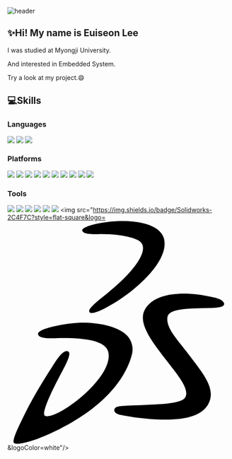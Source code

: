 ![header](https://capsule-render.vercel.app/api?type=waving&color=0:BC0000,100:000000&text=wellcome&fontAlign=20&fontAlignY=33&height=140&fontColor=663333&fontSize=70)
## ✨Hi! My name is Euiseon Lee
I was studied at Myongji University.

And interested in Embedded System.

Try a look at my project.😄

## 💻Skills

### Languages
<img src="https://img.shields.io/badge/C-A8B9CC?style=flat-square&logo=C&logoColor=white"/></a> 
<img src="https://img.shields.io/badge/C++-00599C?style=flat-square&logo=C%2B%2B&logoColor=white"/></a> 
<img src="https://img.shields.io/badge/Python-3776AB?style=flat-square&logo=Python&logoColor=white"/></a> 
### Platforms
<img src="https://img.shields.io/badge/OpenCV-5C3EE8?style=flat-square&logo=Opencv"/></a> 
<img src="https://img.shields.io/badge/OpenGL-5586A4?style=flat-square&logo=Opengl&logoColor=white"/></a> 
<img src="https://img.shields.io/badge/Linux-FCC624?style=flat-square&logo=Linux&logoColor=black"/></a> 
<img src="https://img.shields.io/badge/Replit-2C4F7C?style=flat-square&logo=Replit&logoColor=white"/></a> 
<img src="https://img.shields.io/badge/Qt-2C4F7C?style=flat-square&logo=Qt&logoColor=white"/></a> 
<img src="https://img.shields.io/badge/Arduino-2C4F7C?style=flat-square&logo=Arduino&logoColor=white"/></a> 
<img src="https://img.shields.io/badge/Raspberry Pi-2C4F7C?style=flat-square&logo=Raspberry Pi&logoColor=white"/></a> 
<img src="https://img.shields.io/badge/ARM Cortex-2C4F7C?style=flat-square&logo=Arm&logoColor=white"/></a> 
<img src="https://img.shields.io/badge/IFTTT-2C4F7C?style=flat-square&logo=IFTTT&logoColor=white"/></a> 
<img src="https://img.shields.io/badge/Adafruit-2C4F7C?style=flat-square&logo=Adafruit&logoColor=white"/></a> 

### Tools
<img src="https://img.shields.io/badge/MATLAB-2C4F7C?style=flat-square&logo=MATLAB&logoColor=white"/></a> 
<img src="https://img.shields.io/badge/Visual Studio-2C4F7C?style=flat-square&logo=Visual Studio&logoColor=white"/></a> 
<img src="https://img.shields.io/badge/Visual Studio Code-2C4F7C?style=flat-square&logo=Visual Studio Code&logoColor=white"/></a> 
<img src="https://img.shields.io/badge/GIT-2C4F7C?style=flat-square&logo=Git&logoColor=white"/></a> 
<img src="https://img.shields.io/badge/Notion-2C4F7C?style=flat-square&logo=Notion&logoColor=white"/></a>
<img src="https://img.shields.io/badge/Ubuntu-2C4F7C?style=flat-square&logo=Ubuntu&logoColor=white"/></a> 
<img src="https://img.shields.io/badge/Solidworks-2C4F7C?style=flat-square&logo=<svg role="img" viewBox="0 0 24 24" xmlns="http://www.w3.org/2000/svg"><title>Dassault Syst&#232;mes</title><path d="M21.1854 8.0254c1.064.192 1.9321.34 2.1311.79.223.51-.936.541-1.52.552-2.7992.054-4.4862.11-4.5712 1.061-.11 1.2241 1.196 2.4572 2.486 4.1852 1.1781 1.577 2.5172 3.1351 2.1322 4.5862-.482 1.809-2.6991 2.192-4.8102 2.192-2.0211.001-3.9382-.323-4.7432-.482-1.002-.199-.852-.694-.585-.853.298-.178 2.002-.182 3.187-.252.9751-.058 3.8052-.056 4.2463-.781.54-.889-.783-2.4081-2.0001-4.0002-1.519-1.984-3.1862-4.0341-2.3031-5.5322 1.14-1.936 4.4842-1.803 6.3502-1.466m-13.6905 2.95c1.772-.104 3.9261.206 5.1342 1.1301a2.172 2.172 0 01.78 2.2771c-.698 2.7521-3.3041 6.0833-9.0933 8.6434-1.8411.813-3.2892 1.125-3.5932.906-.326-.234.624-2.052.909-2.6541.9251-1.952 2.0791-3.8532 3.2052-5.5952.414-.64 1.055-1.7521 1.634-1.6621.519.08-.089 1.26-.488 2.011-.672 1.2601-2.523 4.7603-1.912 4.9693 1.35.462 7.6803-4.3542 6.7462-7.0363-.432-1.245-3.1801-1.363-4.9122-1.363-.787 0-2.508.186-2.603-.417-.102-.5561 2.613-1.1161 4.192-1.2101M11.8672.013c2.068-.098 4.5141.342 4.9702 1.8021.747 2.3901-3.0402 5.8772-6.3383 7.5873-.809.42-1.3.536-1.504.507-.195-.027-.225-.221-.162-.355.118-.252.65-.764 1.361-1.322 3.7151-2.9001 4.9232-5.0282 4.2212-5.8903-.45-.552-2.3321-.937-4.2872-.937-.53 0-1.925.123-2.068-.367C7.942.634 9.814.108 11.866.012"/></svg>&logoColor=white"/></a> 

<!--
**EuiSeonLEE/EuiSeonLEE** is a ✨ _special_ ✨ repository because its `README.md` (this file) appears on your GitHub profile.

Here are some ideas to get you started:

- 🔭 I’m currently working on ...
- 🌱 I’m currently learning ...
- 👯 I’m looking to collaborate on ...
- 🤔 I’m looking for help with ...
- 💬 Ask me about ...
- 📫 How to reach me: ...
- 😄 Pronouns: ...
- ⚡ Fun fact: ...
-->
